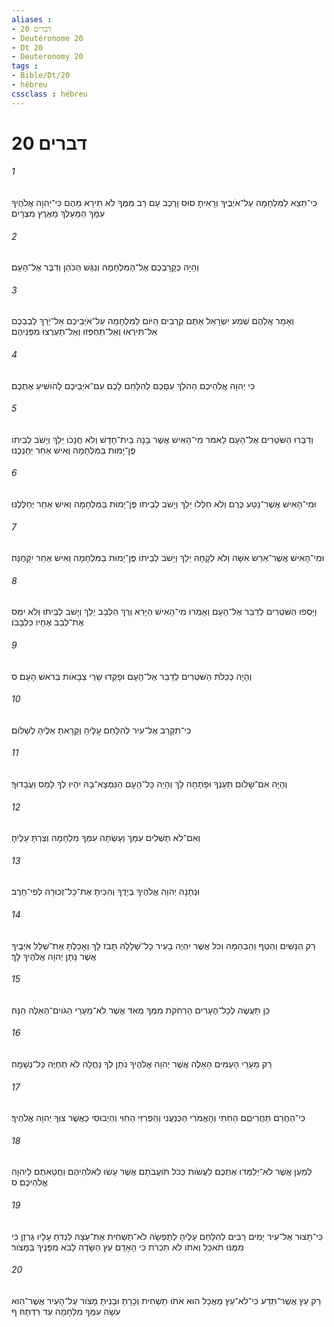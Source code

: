 ```yaml
---
aliases : 
- דברים 20
- Deutéronome 20
- Dt 20
- Deuteronomy 20
tags : 
- Bible/Dt/20
- hébreu
cssclass : hébreu
---
```


# דברים 20

###### 1
כִּי־תֵצֵא לַמִּלְחָמָה עַל־אֹיְבֶיךָ וְרָאִיתָ סוּס וָרֶכֶב עַם רַב מִמְּךָ לֹא תִירָא מֵהֶם כִּי־יְהוָה אֱלֹהֶיךָ עִמָּךְ הַמַּעַלְךָ מֵאֶרֶץ מִצְרָיִם׃
###### 2
וְהָיָה כְּקָרָבְכֶם אֶל־הַמִּלְחָמָה וְנִגַּשׁ הַכֹּהֵן וְדִבֶּר אֶל־הָעָם׃
###### 3
וְאָמַר אֲלֵהֶם שְׁמַע יִשְׂרָאֵל אַתֶּם קְרֵבִים הַיֹּום לַמִּלְחָמָה עַל־אֹיְבֵיכֶם אַל־יֵרַךְ לְבַבְכֶם אַל־תִּירְאוּ וְאַל־תַּחְפְּזוּ וְאַל־תַּעַרְצוּ מִפְּנֵיהֶם׃
###### 4
כִּי יְהוָה אֱלֹהֵיכֶם הַהֹלֵךְ עִםָּכֶם לְהִלָּחֵם לָכֶם עִם־אֹיְבֵיכֶם לְהֹושִׁיעַ אֶתְכֶם׃
###### 5
וְדִבְּרוּ הַשֹּׁטְרִים אֶל־הָעָם לֵאמֹר מִי־הָאִישׁ אֲשֶׁר בָּנָה בַיִת־חָדָשׁ וְלֹא חֲנָכֹו יֵלֵךְ וְיָשֹׁב לְבֵיתֹו פֶּן־יָמוּת בַּמִּלְחָמָה וְאִישׁ אַחֵר יַחְנְכֶנּוּ׃
###### 6
וּמִי־הָאִישׁ אֲשֶׁר־נָטַע כֶּרֶם וְלֹא חִלְּלֹו יֵלֵךְ וְיָשֹׁב לְבֵיתֹו פֶּן־יָמוּת בַּמִּלְחָמָה וְאִישׁ אַחֵר יְחַלְּלֶנּוּ׃
###### 7
וּמִי־הָאִישׁ אֲשֶׁר־אֵרַשׂ אִשָּׁה וְלֹא לְקָחָהּ יֵלֵךְ וְיָשֹׁב לְבֵיתֹו פֶּן־יָמוּת בַּמִּלְחָמָה וְאִישׁ אַחֵר יִקָּחֶנָּה׃
###### 8
וְיָסְפוּ הַשֹּׁטְרִים לְדַבֵּר אֶל־הָעָם וְאָמְרוּ מִי־הָאִישׁ הַיָּרֵא וְרַךְ הַלֵּבָב יֵלֵךְ וְיָשֹׁב לְבֵיתֹו וְלֹא יִמַּס אֶת־לְבַב אֶחָיו כִּלְבָבֹו׃
###### 9
וְהָיָה כְּכַלֹּת הַשֹּׁטְרִים לְדַבֵּר אֶל־הָעָם וּפָקְדוּ שָׂרֵי צְבָאֹות בְּרֹאשׁ הָעָם׃ ס
###### 10
כִּי־תִקְרַב אֶל־עִיר לְהִלָּחֵם עָלֶיהָ וְקָרָאתָ אֵלֶיהָ לְשָׁלֹום׃
###### 11
וְהָיָה אִם־שָׁלֹום תַּעַנְךָ וּפָתְחָה לָךְ וְהָיָה כָּל־הָעָם הַנִּמְצָא־בָהּ יִהְיוּ לְךָ לָמַס וַעֲבָדוּךָ׃
###### 12
וְאִם־לֹא תַשְׁלִים עִמָּךְ וְעָשְׂתָה עִמְּךָ מִלְחָמָה וְצַרְתָּ עָלֶיהָ׃
###### 13
וּנְתָנָהּ יְהוָה אֱלֹהֶיךָ בְּיָדֶךָ וְהִכִּיתָ אֶת־כָּל־זְכוּרָהּ לְפִי־חָרֶב׃
###### 14
רַק הַנָּשִׁים וְהַטַּף וְהַבְּהֵמָה וְכֹל אֲשֶׁר יִהְיֶה בָעִיר כָּל־שְׁלָלָהּ תָּבֹז לָךְ וְאָכַלְתָּ אֶת־שְׁלַל אֹיְבֶיךָ אֲשֶׁר נָתַן יְהוָה אֱלֹהֶיךָ לָךְ׃
###### 15
כֵּן תַּעֲשֶׂה לְכָל־הֶעָרִים הָרְחֹקֹת מִמְּךָ מְאֹד אֲשֶׁר לֹא־מֵעָרֵי הַגֹּויִם־הָאֵלֶּה הֵנָּה׃
###### 16
רַק מֵעָרֵי הָעַמִּים הָאֵלֶּה אֲשֶׁר יְהוָה אֱלֹהֶיךָ נֹתֵן לְךָ נַחֲלָה לֹא תְחַיֶּה כָּל־נְשָׁמָה׃
###### 17
כִּי־הַחֲרֵם תַּחֲרִיםֵם הַחִתִּי וְהָאֱמֹרִי הַכְּנַעֲנִי וְהַפְּרִזִּי הַחִוִּי וְהַיְבוּסִי כַּאֲשֶׁר צִוְּךָ יְהוָה אֱלֹהֶיךָ׃
###### 18
לְמַעַן אֲשֶׁר לֹא־יְלַמְּדוּ אֶתְכֶם לַעֲשֹׂות כְּכֹל תֹּועֲבֹתָם אֲשֶׁר עָשׂוּ לֵאלֹהֵיהֶם וַחֲטָאתֶם לַיהוָה אֱלֹהֵיכֶם׃ ס
###### 19
כִּי־תָצוּר אֶל־עִיר יָמִים רַבִּים לְהִלָּחֵם עָלֶיהָ לְתָפְשָׂהּ לֹא־תַשְׁחִית אֶת־עֵצָהּ לִנְדֹּחַ עָלָיו גַּרְזֶן כִּי מִמֶּנּוּ תֹאכֵל וְאֹתֹו לֹא תִכְרֹת כִּי הָאָדָם עֵץ הַשָּׂדֶה לָבֹא מִפָּנֶיךָ בַּמָּצֹור׃
###### 20
רַק עֵץ אֲשֶׁר־תֵּדַע כִּי־לֹא־עֵץ מַאֲכָל הוּא אֹתֹו תַשְׁחִית וְכָרָתָּ וּבָנִיתָ מָצֹור עַל־הָעִיר אֲשֶׁר־הִוא עֹשָׂה עִמְּךָ מִלְחָמָה עַד רִדְתָּהּ׃ ף
